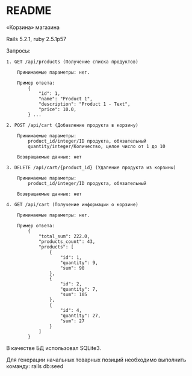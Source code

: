 # README

«Корзина» магазина

Rails 5.2.1, ruby 2.5.1p57

Запросы:

    1. GET /api/products (Получение списка продуктов)
    
        Принимаемые параметры: нет.
        
        Пример ответа:
           	{
           		"id": 1,
           		"name": "Product 1",
           		"description": "Product 1 - Text",
           		"price": 10.0,
           	} ...
            
    2. POST /api/cart (Добавление продукта в корзину)
        
        Принимаемые параметры: 
            product_id/integer/ID продукта, обязательный
            quantity/integer/Количество, целое число от 1 до 10
        
        Возвращаемые данные: нет
        
    3. DELETE /api/cart/{product_id} (Удаление продукта из корзины)
    
        Принимаемые параметры:
            product_id/integer/ID продукта, обязательный
            
        Возвращаемые данные: нет
    
    4. GET /api/cart (Получение информации о корзине)
    
        Принимаемые параметры: нет.
        
        Пример ответа:
            {
            	"total_sum": 222.0,
            	"products_count": 43,
            	"products": [
            		{
            			"id": 1,
            			"quantity": 9,
            			"sum": 90
            		},
            		{
            			"id": 2,
            			"quantity": 7,
            			"sum": 105
            		},
            		{
            			"id": 4,
            			"quantity": 27,
            			"sum": 27
            		}
            	]
            }


В качестве БД использовал SQLite3. 

Для генерации начальных товарных позиций необходимо выполнить команду: rails db:seed 
               
